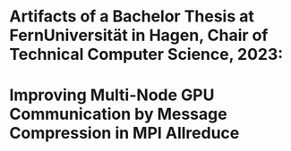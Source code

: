 # Artifacts of a Bachelor Thesis at FernUniversität in Hagen, Chair of Technical Computer Science, 2023:
# Improving Multi-Node GPU Communication by Message Compression in MPI Allreduce

